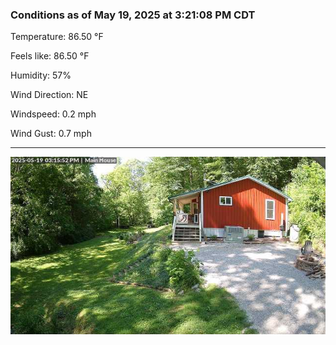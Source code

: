 ### Conditions as of May 19, 2025 at 3:21:08 PM CDT 

Temperature: 86.50 &deg;F

Feels like: 86.50 &deg;F

Humidity: 57%

Wind Direction: NE

Windspeed: 0.2 mph

Wind Gust: 0.7 mph

---

<img src="./images/latest.jpeg"/>

